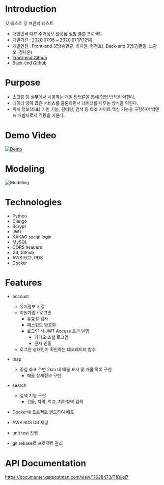 # Introduction
깃 테스트
깃 브랜치 테스트
* 대한민국 대표 주거정보 플랫폼 [직방](https://www.zigbang.com/) 클론 프로젝트
* 개발기간 : 2020.07.06 ~ 2020.07.17(12일)
* 개발인원 : Front-end 3명(송민규, 최지원, 현정호), Back-end 3명(김환일, 노광오, 정나온)
* [Front-end Github](https://github.com/wecode-bootcamp-korea/9-zookbang-frontend)
* [Back-end Github](https://github.com/wecode-bootcamp-korea/9-zookbang-backend)

# Purpose
- 스크럼 등 실무에서 사용하는 개발 방법론을 통해 협업 방식을 익힌다.
- 데이터 양이 많은 서비스를 클론하면서 데이터를 다루는 방식을 익힌다.
- 위치 정보(좌표) 기반 기능, 필터링, 검색 등 타겟 사이트 핵심 기능을 구현하며 백엔드 개발자로서 역량을 키운다.

# Demo Video
[![Demo](https://cdn.glitch.com/b267435c-fe08-4f53-8ded-95a7233fa13f%2Fzigbang-demo.png?v=1595485209854)](https://www.youtube.com/watch?v=kQA25QKZKUQ)

# Modeling
![Modeling](https://cdn.glitch.com/b267435c-fe08-4f53-8ded-95a7233fa13f%2Fzookbang_20200718_38_32.png?v=1595065302156)

# Technologies
* Python
* Django
* Bcrypt
* JWT
* KAKAO social login
* MySQL
* CORS headers
* Git, Github
* AWS EC2, RDS
* Docker

# Features
* account
	- 유저정보 저장
  - 회원가입 / 로그인
  	- 유효성 검사
    - 패스워드 암호화
    - 로그인 시 JWT Access 토큰 발행
		- 카카오 소셜 로그인
		- 문자 인증
  - 로그인 상태인지 확인하는 데코레이터 함수
 
* map
  - 중심 좌표 주변 2km 내 매물 표시 및 매물 목록 구현
	- 매물 상세정보 구현
   
* search
	- 검색 기능 구현
		- 건물, 지역, 학교, 지하철역 검색

* Docker에 프로젝트 빌드하여 배포
* AWS RDS DB 세팅
* unit test 진행
* git rebase로 프로젝트 관리

# API Documentation
https://documenter.getpostman.com/view/11638473/T1Djjei7
